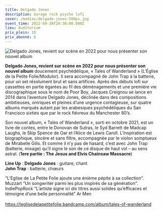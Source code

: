 ```yaml
---
title: Delgado Jones
description: Garage rock psyche lofi
cover: /medias/delgado-jones-500px.jpg
event_time: 2022-09-30T20:30:00.000Z
lieu: Auditorium
prix_plein: 10
prix_abonné: 6
---
```

![Delgado Jones, revient sur scène en 2022 pour nous présenter son nouvel album](/medias/delgado-jones-500px.jpg "Crédit photo © John Delahaye")

**Delgado Jones, revient sur scène en 2022 pour nous présenter son nouvel album** doucement psychédélique, « Tales of Wanderland » (L’Église de la Petite Folie/Modulor). Il sera accompagné de John Trap à la batterie, pour un set résolument brut et sans artifices. Après des débuts lofi sur cassettes en partie égarées au fil des déménagements et une première vie discographique sous le nom de Poor Boy, Jacques Creignou se lance en 2014 dans l’aventure Delgado Jones, déclinée dans des compositions ambitieuses, oniriques et pleines d’une urgence contagieuse, sur quatre albums marqués autant par les arabesques psychédéliques du San Francisco sixties que par le rock fiévreux du Manchester 80’s.

Son nouvel album, « Tales of Wanderland », sorti en octobre 2021, est un livre de contes, entre le Donovan de Sutras, le Syd Barrett de Madcap Laughs, le Skip Spence de Oar et l’Alice de Lewis Caroll. L’inspiration est biographique, sincère et sans filtre, accompagnée par le violon somptueux de Mirabelle Gilis. Et comme il n’y pas de hasard, c’est avec John Trap (batterie, mixage) qu’il signe le son de ce disque de haut vol – au sens astral. (**1ere partie : The Jesus and Elvis Chainsaw Massacre**)

**Line Up** : **Delgado Jones** : guitare, chant\
**John Trap** : batterie, chœurs

“L’Eglise de La Petite Folie ajoute une énième pépite à sa collection”. Muzzart “Un songwriter parmi les plus inspirés de sa génération”. IndiePopRock “L’artiste signe ici dix titres aussi solides qu’efficaces et témoigne d’une belle personnalité” Ar Men\
\
<https://leglisedelapetitefolie.bandcamp.com/album/tales-of-wanderland>[](https://leglisedelapetitefolie.bandcamp.com/album/tales-of-wanderland)